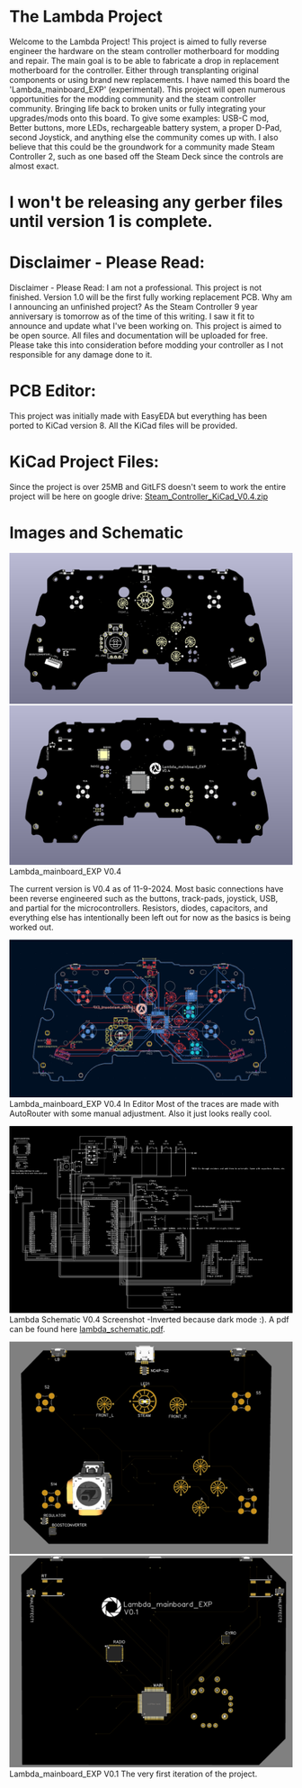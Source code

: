 # The Lambda Project

Welcome to the Lambda Project! 
This project is aimed to fully reverse engineer the hardware on the steam controller motherboard for modding and repair. The main goal is to be able to fabricate a drop in replacement motherboard for the controller. Either through transplanting original components or using brand new replacements. I have named this board the 'Lambda_mainboard_EXP' (experimental). This project will open numerous opportunities for the modding community and the steam controller community. Bringing life back to broken units or fully integrating your upgrades/mods onto this board. To give some examples: USB-C mod, Better buttons, more LEDs, rechargeable battery system, a proper D-Pad, second Joystick, and anything else the community comes up with. I also believe that this could be the groundwork for a community made Steam Controller 2, such as one based off the Steam Deck since the controls are almost exact. 

# I won't be releasing any gerber files until version 1 is complete. 

# Disclaimer - Please Read:
Disclaimer - Please Read:
I am not a professional. This project is not finished. Version 1.0 will be the first fully working replacement PCB. Why am I announcing an unfinished project? As the Steam Controller 9 year anniversary is tomorrow as of the time of this writing. I saw it fit to announce and update what I've been working on. This project is aimed to be open source. All files and documentation will be uploaded for free. Please take this into consideration before modding your controller as I not responsible for any damage done to it.

# PCB Editor:
This project was initially made with EasyEDA but everything has been ported to KiCad version 8. All the KiCad files will be provided.

# KiCad Project Files:
Since the project is over 25MB and GitLFS doesn't seem to work the entire project will be here on google drive: [Steam_Controller_KiCad_V0.4.zip](https://drive.google.com/file/d/1F0fDjccjUbn52ikgSFCjOqOBMrxM-hcS/view?usp=drive_link)

# Images and Schematic
![](attachment/afa9b77cc4482fdf89f3f103edac71b2.png)
![](attachment/7c7c7de2daa7c212bad5140ab162f510.png)
Lambda_mainboard_EXP V0.4

The current version is V0.4 as of 11-9-2024. Most basic connections have been reverse engineered such as the buttons, track-pads, joystick, USB, and partial for the microcontrollers. Resistors, diodes, capacitors, and everything else has intentionally been left out for now as the basics is being worked out.



![](attachment/c0cb34098950b1e2c450dc545c308052.png)
Lambda_mainboard_EXP V0.4 In Editor
Most of the traces are made with AutoRouter with some manual adjustment. Also it just looks really cool.

![](attachment/6aab1f713e77da4a4bc93c133fc36ce6.png)
Lambda Schematic V0.4 Screenshot -Inverted because dark mode :).
A pdf can be found here [lambda_schematic.pdf](/Lambda_Project/lambda_schematic.pdf).



![](attachment/6b1842ab9c7c6d4cac65b7093ad73d42.png)
![](attachment/febcbdb7a4f980bb32da93c9235776ab.png)
Lambda_mainboard_EXP V0.1
The very first iteration of the project.  


